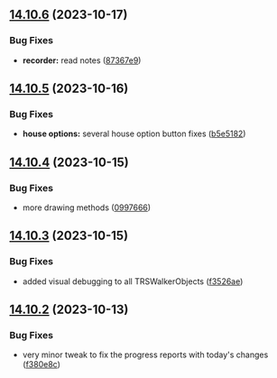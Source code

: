 ## [14.10.6](https://github.com/Torwent/WaspLib/compare/v14.10.5...v14.10.6) (2023-10-17)


### Bug Fixes

* **recorder:** read notes ([87367e9](https://github.com/Torwent/WaspLib/commit/87367e985efb68eedcbfcb55cc8345dfeb8abcbd))



## [14.10.5](https://github.com/Torwent/WaspLib/compare/v14.10.4...v14.10.5) (2023-10-16)


### Bug Fixes

* **house options:** several house option button fixes ([b5e5182](https://github.com/Torwent/WaspLib/commit/b5e5182eae2cfaf07513adf59704b1cd486aacfe))



## [14.10.4](https://github.com/Torwent/WaspLib/compare/v14.10.3...v14.10.4) (2023-10-15)


### Bug Fixes

* more drawing methods ([0997666](https://github.com/Torwent/WaspLib/commit/099766656193bf97d4d11cda5dc24652a3158003))



## [14.10.3](https://github.com/Torwent/WaspLib/compare/v14.10.2...v14.10.3) (2023-10-15)


### Bug Fixes

* added visual debugging to all TRSWalkerObjects ([f3526ae](https://github.com/Torwent/WaspLib/commit/f3526ae98308501f6545ea3b6e1168ca199ef162))



## [14.10.2](https://github.com/Torwent/WaspLib/compare/v14.10.1...v14.10.2) (2023-10-13)


### Bug Fixes

* very minor tweak to fix the progress reports with today's changes ([f380e8c](https://github.com/Torwent/WaspLib/commit/f380e8caf29f2649b26285cdc0a9c6f40552ebd3))



